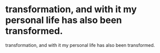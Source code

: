 # transformation, and with it my personal life has also been transformed.

transformation, and with it my personal life has also been transformed.